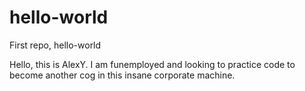 # hello-world
First repo, hello-world

Hello, this is AlexY. I am funemployed and looking to practice code to become another cog in this insane corporate machine.
